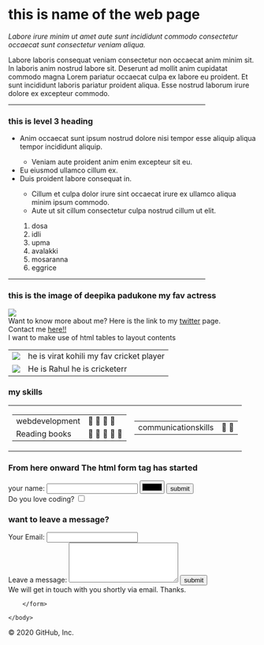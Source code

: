
<html>
    <head>
        <title>
            new
        </title>
    </head>
    <body>
        <h1>this is name of the web page </h1>
        <p><i>Labore irure minim ut amet aute sunt incididunt commodo consectetur occaecat sunt consectetur veniam aliqua.</i></p>
        <p>Labore laboris consequat veniam consectetur non occaecat anim minim sit. In laboris anim nostrud labore sit. Deserunt ad mollit anim cupidatat commodo magna Lorem pariatur occaecat culpa ex labore eu proident. Et sunt incididunt laboris pariatur proident aliqua. Esse nostrud laborum irure dolore ex excepteur commodo.</p>
        <hr noshade="noshade" width="400" size="3px">
        <h3>this is level 3 heading</h3>
        <ul>
            <li>Anim occaecat sunt ipsum nostrud dolore nisi tempor esse aliquip aliqua tempor incididunt aliquip.</li>
            <ul>
                <li>Veniam aute proident anim enim excepteur sit eu.</li>
            </ul>
            <li>Eu eiusmod ullamco cillum ex.</li>
            <li>Duis proident labore consequat in.</li>
            <ul>
                <li>Cillum et culpa dolor irure sint occaecat irure ex ullamco aliqua minim ipsum commodo.</li>
                <li>Aute ut sit cillum consectetur culpa nostrud cillum ut elit.</li>
            </ul>
            <ol>
                <li>dosa</li>
                <li>idli</li>
                <li>upma</li>
                <li>avalakki</li>
                <li>mosaranna</li>
                <li>eggrice</li>
            </ol>
        </ul>
        <hr noshade="noshade" width="400" size="3px">
        <h3>this is the image of deepika padukone my fav actress</h3>
        <img src="https://imgk.timesnownews.com/story/1569752353-Untitled_design_42_2.jpg?tr=w-600,h-450,fo-auto">
        <br>
        Want to know more about me?
        Here is the link to my <a href="www.twitter .com/viewit_">twitter</a> page.<br>
        Contact me <a href="con.html">here!!</a><br>
        I want to make use of html tables to layout contents<br>
        <table>
            <tr>
                <td><img src="https://scontent.fblr4-1.fna.fbcdn.net/v/t1.0-9/82593118_806906153055280_6251615806052892672_n.jpg?_nc_cat=104&_nc_ohc=44Jl0cx5YKkAX_W5COf&_nc_ht=scontent.fblr4-1.fna&oh=d176dbdf179a8ddec9b7f159f6948eda&oe=5E9A20FA"></td>
                <td>he is virat kohili my fav cricket player</td>
            </tr>
            <tr>
                <td><img src="https://upload.wikimedia.org/wikipedia/commons/7/7c/The_President%2C_Shri_Pranab_Mukherjee_presenting_the_Padma_Shri_Award_to_Shri_Virat_Kohli%2C_at_a_Civil_Investiture_Ceremony%2C_at_Rashtrapati_Bhavan%2C_in_New_Delhi_on_March_30%2C_2017_%28cropped%29.jpg"></td>
                <td>He is Rahul he is cricketerr </td>
            </tr>
        </table>
            <h3>my skills</h3>
        <table>
                <tr>
                    <td>
            <table>
                <tr>
                  <td>webdevelopment</td>
                  <td>
                    🌟
                    🌟
                    🌟
                    🌟</td>
                </tr>
                <tr>
                    <td>Reading books</td>
                    <td>
                        🌟
                        🌟
                        🌟
                        🌟
                        🌟</td>
                </tr>
            </table></td>
            <td>
                <table>
                    <tr>
                        <td>
                            communicationskills
                        </td>
                        <td>
                                🌟
                                🌟</td>
                    </tr>
                </table>
            </td>
        </table>
        <h3>From here onward The html form tag has started</h3>
        <form>
            <label>your name:</label> 
            <input type="text" name="" value="" >
            <input type="color" name="" value="">
            <input type="submit" name="submit" value="submit">
           <br> Do you love coding?
            <input type="checkbox" >
            <h3> want to leave a message?</h3>
            <label>Your Email:</label>
            <input type="email" name="" value="">
            <br>
            <label>Leave a message:</label>
            <textarea rows="5" cols="25"></textarea>
            <input type="submit" value="submit">
            <br>
            We will get in touch with you shortly via email. Thanks.
 
        </form>
        
    </body>
    
    
</html>
© 2020 GitHub, Inc.
